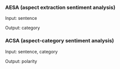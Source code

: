 ### AESA (aspect extraction sentiment analysis)

Input: sentence

Output: category

### ACSA (aspect-category sentiment analysis)

Input: sentence, category

Output: polarity